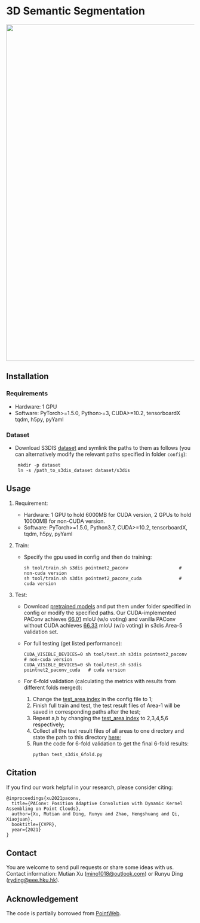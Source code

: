 # 3D Semantic Segmentation


<img src="./figure/semseg_vis.jpg" width="900"/>


## Installation

### Requirements
   - Hardware: 1 GPU
   - Software: 
      PyTorch>=1.5.0, Python>=3, CUDA>=10.2, tensorboardX
      tqdm, h5py, pyYaml

### Dataset
- Download S3DIS [dataset](https://drive.google.com/drive/folders/12wLblskNVBUeryt1xaJTQlIoJac2WehV) and symlink the paths to them as follows (you can alternatively modify the relevant paths specified in folder `config`):
    ```
     mkdir -p dataset
     ln -s /path_to_s3dis_dataset dataset/s3dis
     ```

## Usage

1. Requirement:

   - Hardware: 1 GPU to hold 6000MB for CUDA version, 2 GPUs to hold 10000MB for non-CUDA version.
   - Software: 
      PyTorch>=1.5.0, Python3.7, CUDA>=10.2, tensorboardX, tqdm, h5py, pyYaml

2. Train:

   - Specify the gpu used in config and then do training:

     ```shell
     sh tool/train.sh s3dis pointnet2_paconv                   # non-cuda version
     sh tool/train.sh s3dis pointnet2_paconv_cuda              # cuda version
     ```

3. Test:

   - Download [pretrained models](https://drive.google.com/drive/mobile/folders/10UAEjEIZLjnUndyORygwAW289kW9xMc7/1z5cRUG5d01d78rShJ2qbePMJqqiWzo4d/1zpmr_ircZduiVWDEe8yC-zQ1AfIn4GZF?usp=sharing&sort=13&direction=a) and put them under folder specified in config or modify the specified paths. 
Our CUDA-implemented PAConv achieves [66.01](https://drive.google.com/drive/folders/1h-ZusRArRpB-8T9lZe3FRYZJA3Hm7_ua) mIoU (w/o voting) and vanilla PAConv without CUDA achieves [66.33](https://drive.google.com/drive/folders/1AacPodXqK6OO-IGnVd1pPLx7pNMMhzW0) mIoU (w/o voting) in s3dis Area-5 validation set.

   - For full testing (get listed performance):

     ```shell
     CUDA_VISIBLE_DEVICES=0 sh tool/test.sh s3dis pointnet2_paconv        # non-cuda version
     CUDA_VISIBLE_DEVICES=0 sh tool/test.sh s3dis pointnet2_paconv_cuda   # cuda version
     ```
    
   - For 6-fold validation (calculating the metrics with results from different folds merged): 
     1) Change the [test_area index](https://github.com/CVMI-Lab/PAConv/blob/main/scene_seg/config/s3dis/s3dis_pointnet2_paconv.yaml#L7) in the config file to 1;
     2) Finish full train and test, the test result files of Area-1 will be saved in corresponding paths after the test;
     3) Repeat a,b by changing the [test_area index](https://github.com/CVMI-Lab/PAConv/blob/main/scene_seg/config/s3dis/s3dis_pointnet2_paconv.yaml#L7) to 2,3,4,5,6 respectively;
     4) Collect all the test result files of all areas to one directory and state the path to this directory [here](https://github.com/CVMI-Lab/PAConv/blob/main/scene_seg/tool/test_s3dis_6fold.py#L52);
     5) Run the code for 6-fold validation to get the final 6-fold results:
        ```shell
        python test_s3dis_6fold.py
        ```
        
    
   
[comment]: <> (5. Visualization: [tensorboardX]&#40;https://github.com/lanpa/tensorboardX&#41; incorporated for better visualization.)

[comment]: <> (   ```shell)

[comment]: <> (   tensorboard --logdir=run1:$EXP1,run2:$EXP2 --port=6789)

[comment]: <> (   ```)


[comment]: <> (6. Other:)

[comment]: <> (   - Video predictions: Youtube [LINK]&#40;&#41;.)


## Citation

If you find our work helpful in your research, please consider citing:

```
@inproceedings{xu2021paconv,
  title={PAConv: Position Adaptive Convolution with Dynamic Kernel Assembling on Point Clouds},
  author={Xu, Mutian and Ding, Runyu and Zhao, Hengshuang and Qi, Xiaojuan},
  booktitle={CVPR},
  year={2021}
}
```

## Contact
 
You are welcome to send pull requests or share some ideas with us. Contact information: Mutian Xu (mino1018@outlook.com) or Runyu Ding (ryding@eee.hku.hk).

## Acknowledgement
The code is partially borrowed from [PointWeb](https://github.com/hszhao/PointWeb).
